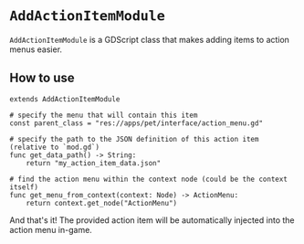 # `AddActionItemModule`

`AddActionItemModule` is a GDScript class that makes adding items to action menus easier.

## How to use

```
extends AddActionItemModule

# specify the menu that will contain this item
const parent_class = "res://apps/pet/interface/action_menu.gd"

# specify the path to the JSON definition of this action item (relative to `mod.gd`)
func get_data_path() -> String:
    return "my_action_item_data.json"

# find the action menu within the context node (could be the context itself)
func get_menu_from_context(context: Node) -> ActionMenu:
    return context.get_node("ActionMenu")
```

And that's it! The provided action item will be automatically injected into the action menu in-game.